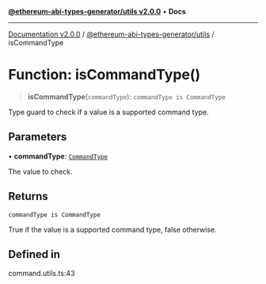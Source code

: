 [**@ethereum-abi-types-generator/utils v2.0.0**](../README.md) • **Docs**

***

[Documentation v2.0.0](../../../packages.md) / [@ethereum-abi-types-generator/utils](../README.md) / isCommandType

# Function: isCommandType()

> **isCommandType**(`commandType`): `commandType is CommandType`

Type guard to check if a value is a supported command type.

## Parameters

• **commandType**: [`CommandType`](../../types/type-aliases/CommandType.md)

The value to check.

## Returns

`commandType is CommandType`

True if the value is a supported command type, false otherwise.

## Defined in

command.utils.ts:43
